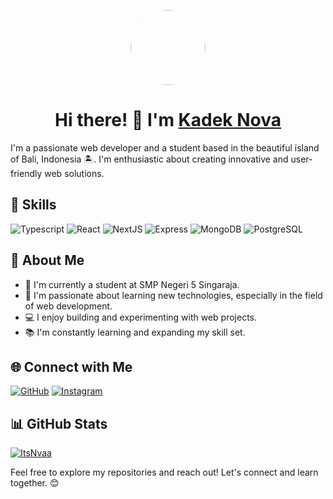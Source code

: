 <p align="center">
<img src="https://i.ibb.co/NrLTs83/nova.jpg#avatar" height=120 style="border-radius: 50%;">
<h1 align="center">Hi there! 👋 I'm <a href="https://github.com/ItsNvaa" target="blank">
Kadek Nova</a></h1>
</p>

I'm a passionate web developer and a student based in the beautiful island of Bali, Indonesia 🏝️. I'm enthusiastic about creating innovative and user-friendly web solutions.

## 🔧 Skills

![Typescript](https://img.shields.io/badge/-Typescript-blue?style=for-the-badge)
![React](https://img.shields.io/badge/-React-blue?style=for-the-badge)
![NextJS](https://img.shields.io/badge/-NextJS-black?style=for-the-badge)
![Express](https://img.shields.io/badge/-Express-green?style=for-the-badge)
![MongoDB](https://img.shields.io/badge/-Mongodb-brightgreen?style=for-the-badge)
![PostgreSQL](https://img.shields.io/badge/-postgresql-lightblue?style=for-the-badge)

## 🚀 About Me

- 🏫 I'm currently a student at SMP Negeri 5 Singaraja.
- 🌱 I'm passionate about learning new technologies, especially in the field of web development.
- 💻 I enjoy building and experimenting with web projects.
- 📚 I'm constantly learning and expanding my skill set.

## 🌐 Connect with Me

[![GitHub](https://img.shields.io/badge/-GitHub-black?style=flat-square&logo=github&logoColor=white&link=https://github.com/ItsNvaa)](https://github.com/ItsNvaa)
[![Instagram](https://img.shields.io/badge/-Instagram-pink?style=flat-square&logo=instagram&logoColor=white&link=https://www.instagram.com/nvaa.jsx/)](https://www.instagram.com/nvaa.jsx/)

## 📊 GitHub Stats

[![ItsNvaa](https://github-readme-stats.vercel.app/api?username=ItsNvaa&show_icons=true&theme=radical)](https://github.com/ItsNvaa)

Feel free to explore my repositories and reach out! Let's connect and learn together. 😊
